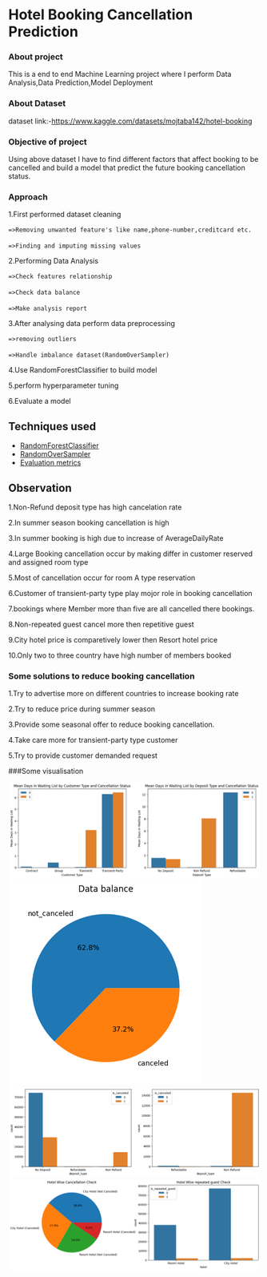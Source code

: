 
# Hotel Booking Cancellation Prediction

### About project
This is a end to end Machine Learning project where I perform Data Analysis,Data Prediction,Model Deployment

### About Dataset
 
dataset link:-https://www.kaggle.com/datasets/mojtaba142/hotel-booking

### Objective of project

Using above dataset I have to find different factors that affect booking to be cancelled and build a model that predict the future booking cancellation status.

### Approach

1.First performed dataset cleaning 
  
    =>Removing unwanted feature's like name,phone-number,creditcard etc.

    =>Finding and imputing missing values

2.Performing Data Analysis
 
    =>Check features relationship

    =>Check data balance 

    =>Make analysis report

3.After analysing data perform data preprocessing

    =>removing outliers

    =>Handle imbalance dataset(RandomOverSampler)

4.Use RandomForestClassifier to build model

5.perform hyperparameter tuning

6.Evaluate a model 




## Techniques used

 - [RandomForestClassifier](https://scikit-learn.org/stable/modules/generated/sklearn.ensemble.RandomForestClassifier.html)
 - [RandomOverSampler](https://imbalanced-learn.org/stable/references/generated/imblearn.over_sampling.RandomOverSampler.html)
 - [Evaluation metrics](https://scikit-learn.org/stable/modules/model_evaluation.html)


## Observation
1.Non-Refund deposit type has high cancelation rate

2.In summer season booking cancellation is high 

3.In summer booking is high due to increase of AverageDailyRate

4.Large Booking cancellation occur by making differ in customer reserved and assigned room type

5.Most of cancellation occur for room A type reservation 

6.Customer of transient-party type play mojor role in booking cancellation

7.bookings where Member more than five are all cancelled there bookings.

8.Non-repeated guest cancel more then repetitive guest

9.City hotel price is comparetively lower then Resort hotel price

10.Only two to three country have high number of members booked

### Some solutions to reduce booking cancellation

1.Try to advertise more on different countries to increase booking rate

2.Try to reduce price during summer season

3.Provide some seasonal offer to reduce booking cancellation.

4.Take care more for transient-party type customer

5.Try to provide customer demanded request 

###Some visualisation

![](images/Customer_type.png)
![](images/data_balance.png)
![](images/deposite_type.png)
![](images/hotel_analysis.png)
